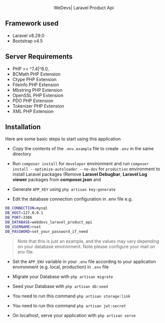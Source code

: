 <p align="center">
WeDevs| Laravel Product Api
</p>

## Framework used

- Laravel v8.29.0
- Bootstrap v4.5

## Server Requirements

- PHP >= ^7.4|^8.0,
- BCMath PHP Extension
- Ctype PHP Extension
- Fileinfo PHP Extension
- Mbstring PHP Extension
- OpenSSL PHP Extension
- PDO PHP Extension
- Tokenizer PHP Extension
- XML PHP Extension

## Installation
Here are some basic steps to start using this application

- Copy the contents of the `.env.example` file to create `.env` in the same directory

- Run `composer install` for `developer` environment and run `composer install --optimize-autoloader --no-dev` for `production` environment to install Laravel packages (Remove **Laravel Debugbar**, **Laravel Log viewer** packages from **composer.json** and

- Generate `APP_KEY` using `php artisan key:generate`

- Edit the database connection configuration in .env file e.g.

```sh
DB_CONNECTION=mysql
DB_HOST=127.0.0.1
DB_PORT=3306
DB_DATABASE=webdevs_laravel_product_api
DB_USERNAME=root
DB_PASSWORD=set_your_password_if_need
```

> Note that this is just an example, and the values may vary depending on your database environment.
> Note please configure your mail on env file.

- Set the `APP_ENV` variable in your `.env` file according to your application environment (e.g. local, production) in `.env` file

- Migrate your Database with `php artisan migrate`

- Seed your Database with `php artisan db:seed`
- You need to run this command `php artisan storage:link`
- You need to run this command `php artisan jwt:secret`

- On localhost, serve your application with `php artisan serve`
